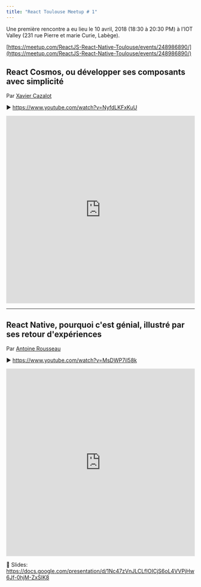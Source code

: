 ```yaml
---
title: "React Toulouse Meetup # 1"
---
```


Une première rencontre a eu lieu le 10 avril, 2018 (18:30 à 20:30 PM) à l'IOT Valley
(231 rue Pierre et marie Curie, Labège).

[https://meetup.com/ReactJS-React-Native-Toulouse/events/248986890/](https://meetup.com/ReactJS-React-Native-Toulouse/events/248986890/)

## React Cosmos, ou développer ses composants avec simplicité

Par [Xavier Cazalot](https://twitter.com/xavczen)

▶️ https://www.youtube.com/watch?v=NyfdLKFxKuU

<iframe width="100%" height="500" scrolling="no" frameborder="0" allow="autoplay; encrypted-media" allowfullscreen src="https://www.youtube.com/embed/NyfdLKFxKuU"></iframe>

---

## React Native, pourquoi c'est génial, illustré par ses retour d'expériences

Par [Antoine Rousseau](https://twitter.com/mOoot)

▶️ https://www.youtube.com/watch?v=MsDWP7il58k

<iframe width="100%" height="500" scrolling="no" frameborder="0" allow="autoplay; encrypted-media" allowfullscreen src="https://www.youtube.com/embed/MsDWP7il58k"></iframe>

📄 Slides: https://docs.google.com/presentation/d/1Nc47zVnJLCLfIOICjS6oL4VVPjHw6Jf-0hjM-ZxSIK8
